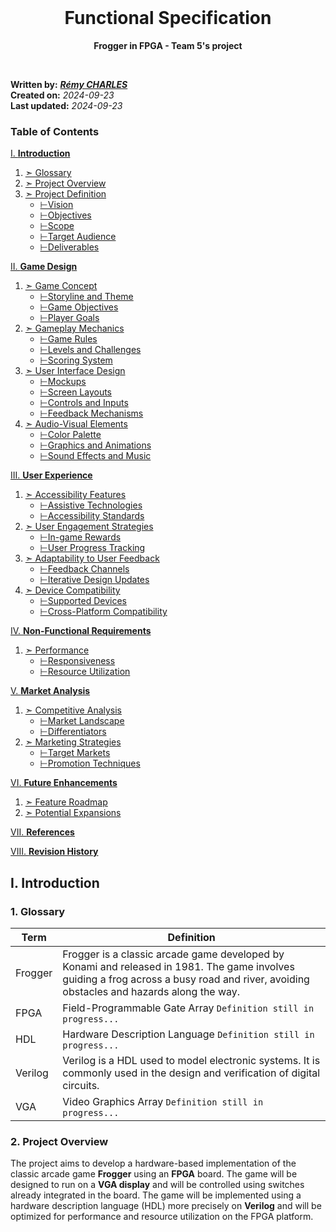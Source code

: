 <!-- PROJECT LOGO -->
<br />
<div align="center">
  <h1 align="center">Functional Specification</h1>
  <p align="center">
    <strong>Frogger in FPGA - Team 5's project</strong>
    <br />
  
  </p>
</div>

</br>

**Written by:** [***Rémy CHARLES***](#) </br>
**Created on:** *2024-09-23* </br>
**Last updated:** *2024-09-23*

<!-- TABLE OF CONTENTS -->

### Table of Contents

[I. **Introduction**](#i-introduction)
   1. [➣ Glossary](#1-glossary)
   2. [➣ Project Overview](#2-project-overview)
   3. [➣ Project Definition](#3-project-definition)
      - [⊢Vision](#vision)
      - [⊢Objectives](#objectives)
      - [⊢Scope](#scope)
      - [⊢Target Audience](#target-audience)
      - [⊢Deliverables](#deliverables)
  
[II. **Game Design**](#ii-game-design)
   1. [➣ Game Concept](#1-game-concept)
      - [⊢Storyline and Theme](#storyline-and-theme)
      - [⊢Game Objectives](#game-objectives)
      - [⊢Player Goals](#player-goals)
   2. [➣ Gameplay Mechanics](#2-gameplay-mechanics)
      - [⊢Game Rules](#game-rules)
      - [⊢Levels and Challenges](#levels-and-challenges)
      - [⊢Scoring System](#scoring-system)
   3. [➣ User Interface Design](#3-user-interface-design)
      - [⊢Mockups](#mockups)
      - [⊢Screen Layouts](#screen-layouts)
      - [⊢Controls and Inputs](#controls-and-inputs)
      - [⊢Feedback Mechanisms](#feedback-mechanisms)
   4. [➣ Audio-Visual Elements](#4-audio-visual-elements)
      - [⊢Color Palette](#color-palette)
      - [⊢Graphics and Animations](#graphics-and-animations)
      - [⊢Sound Effects and Music](#sound-effects-and-music)

[III. **User Experience**](#iii-user-experience)
   1. [➣ Accessibility Features](#1-accessibility-features)
      - [⊢Assistive Technologies](#assistive-technologies)
      - [⊢Accessibility Standards](#accessibility-standards)
   2. [➣ User Engagement Strategies](#2-user-engagement-strategies)
      - [⊢In-game Rewards](#in-game-rewards)
      - [⊢User Progress Tracking](#user-progress-tracking)
   3. [➣ Adaptability to User Feedback](#3-adaptability-to-user-feedback)
      - [⊢Feedback Channels](#feedback-channels)
      - [⊢Iterative Design Updates](#iterative-design-updates)
   4. [➣ Device Compatibility](#4-device-compatibility)
      - [⊢Supported Devices](#supported-devices)
      - [⊢Cross-Platform Compatibility](#cross-platform-compatibility)
  
[IV. **Non-Functional Requirements**](#iv-non-functional-requirements)
   1. [➣ Performance](#1-performance)
      - [⊢Responsiveness](#responsiveness)
      - [⊢Resource Utilization](#resource-utilization)

[V. **Market Analysis**](#v-market-analysis)
   1. [➣ Competitive Analysis](#1-competitive-analysis)
      - [⊢Market Landscape](#market-landscape)
      - [⊢Differentiators](#differentiators)
   2. [➣ Marketing Strategies](#2-marketing-strategies)
      - [⊢Target Markets](#target-markets)
      - [⊢Promotion Techniques](#promotion-techniques)

[VI. **Future Enhancements**](#vi-future-enhancements)
   1. [➣ Feature Roadmap](#1-feature-roadmap)
   2. [➣ Potential Expansions](#2-potential-expansions)

[VII. **References**](#vii-references)

[VIII. **Revision History**](#viii-revision-history)

## I. Introduction

### 1. Glossary

| Term | Definition |
| --- | --- |
| Frogger | Frogger is a classic arcade game developed by Konami and released in 1981. The game involves guiding a frog across a busy road and river, avoiding obstacles and hazards along the way. |
| FPGA | Field-Programmable Gate Array `Definition still in progress...`|
| HDL | Hardware Description Language `Definition still in progress...`|
| Verilog | Verilog is a HDL used to model electronic systems. It is commonly used in the design and verification of digital circuits. |
| VGA | Video Graphics Array `Definition still in progress...`|

### 2. Project Overview

The project aims to develop a hardware-based implementation of the classic arcade game **Frogger** using an **FPGA** board. The game will be designed to run on a **VGA display** and will be controlled using switches already integrated in the board. The game will be implemented using a hardware description language (HDL) more precisely on **Verilog** and will be optimized for performance and resource utilization on the FPGA platform.


